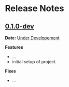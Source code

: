 # Release Notes

## [0.1.0-dev]

__Date:__ [Under Developement](https://github.com/realslimshanky/Multi-Tenant-Django-Application/issues/1)

__Features__

- ...
- initial setup of project.

__Fixes__

- ...

[0.1.0-dev]: https://github.com/realslimshanky/Multi-Tenant-Django-Application/compare/v0.0.0...master
